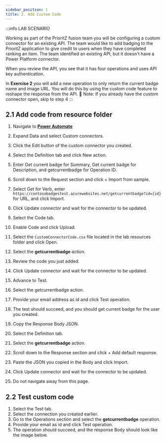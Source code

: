 ```yaml
---
sidebar_position: 1
title: 2. Add Custom Code
---
```


:::info LAB SCENARIO

Working as part of the PrioritZ fusion team you will be configuring a custom connector for an existing API.  The team would like to add badging to the PrioritZ application to give credit to users when they have completed ranking an item.  The team identified an existing API, but it doesn't have a Power Platform connector.  

When you review the API, you see that it has four operations and uses API key authentication.


In **Exercise 2** you will add a new operation to only return the current badge name and image URL.  You will do this by using the custom code feature to reshape the response from the API.
🤖 Note: If you already have the custom connector open, skip to step 4
:::

## 2.1 Add code from resource folder

1.	Navigate to [**Power Automate**](https://aka.ms/lowcode-february/workshop/powerautomate) 
2.	Expand Data and select Custom connectors.
3.	Click the Edit button of the custom connector you created.
4.	Select the Definition tab and click New action.
5.	Enter Get current badge for Summary, Get current badge for Description, and getcurrentbadge for Operation ID.
6.	Scroll down to the Request section and click + Import from sample.

7.	Select Get for Verb, enter `https://contosobadgestest.azurewebsites.net/getcurrentbadge?id={id}` for URL, and click Import.

8.	Click Update connector and wait for the connector to be updated.
9.	Select the Code tab.
10.	Enable Code and click Upload.

11.	Select the `CustomConnectorCode.csx` file located in the lab resources folder and click Open.
12.	Select the **getcurrentbadge** action.

13.	Review the code you just added.
14.	Click Update connector and wait for the connector to be updated.
15.	Advance to Test.
16.	Select the getcurrentbadge action.
17.	Provide your email address as id and click Test operation.

18.	The test should succeed, and you should get current badge for the user you created.

19.	Copy the Response Body JSON.
20.	Select the Definition tab.
21.	Select the **getcurrentbadge** action.

22.	Scroll down to the Response section and click + Add default response.

23.	Paste the JSON you copied in the Body and click Import.

24.	Click Update connector and wait for the connector to be updated.
25.	Do not navigate away from this page.


## 2.2 Test custom code

1.	Select the Test tab.
2.	Select the connection you created earlier.
3.	Go to the Operations section and select the **getcurrentbadge** operation.
4.	Provide your email as id and click Test operation.
5.	The operation should succeed, and the response Body should look like the image below.
